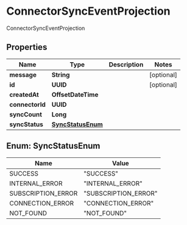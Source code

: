 

# ConnectorSyncEventProjection

ConnectorSyncEventProjection

## Properties

| Name | Type | Description | Notes |
|------------ | ------------- | ------------- | -------------|
|**message** | **String** |  |  [optional] |
|**id** | **UUID** |  |  [optional] |
|**createdAt** | **OffsetDateTime** |  |  |
|**connectorId** | **UUID** |  |  |
|**syncCount** | **Long** |  |  |
|**syncStatus** | [**SyncStatusEnum**](#SyncStatusEnum) |  |  |



## Enum: SyncStatusEnum

| Name | Value |
|---- | -----|
| SUCCESS | &quot;SUCCESS&quot; |
| INTERNAL_ERROR | &quot;INTERNAL_ERROR&quot; |
| SUBSCRIPTION_ERROR | &quot;SUBSCRIPTION_ERROR&quot; |
| CONNECTION_ERROR | &quot;CONNECTION_ERROR&quot; |
| NOT_FOUND | &quot;NOT_FOUND&quot; |



